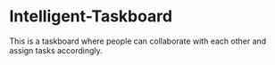 # Intelligent-Taskboard
This is a taskboard where people can collaborate with each other and assign tasks accordingly.
